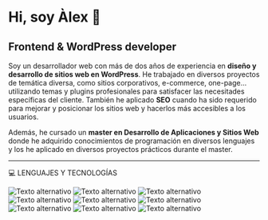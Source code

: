 # Hi, soy Àlex 👋

## Frontend & WordPress developer


Soy un desarrollador web con más de dos años de experiencia en **diseño y desarrollo de sitios web en WordPress**. He trabajado en diversos proyectos de temática diversa, como sitios corporativos, e-commerce, one-page... utilizando temas y plugins profesionales para satisfacer las necesitades específicas del cliente. También he aplicado **SEO** cuando ha sido requerido para mejorar y posicionar los sitios web y hacerlos más accesibles a los usuarios.

Además, he cursado un **master en Desarrollo de Aplicaciones y Sitios Web** donde he adquirido conocimientos de programación en diversos lenguajes y los he aplicado en diversos proyectos prácticos durante el master.
<hr>

💻 LENGUAJES Y TECNOLOGÍAS

![Texto alternativo](https://img.shields.io/badge/HTML5-green)
![Texto alternativo](https://img.shields.io/badge/CCS3-blue)
![Texto alternativo](https://img.shields.io/badge/JavaScript-yellow)
![Texto alternativo](https://img.shields.io/badge/TypeScript-orange)
![Texto alternativo](https://img.shields.io/badge/Angular-red)
![Texto alternativo](https://img.shields.io/badge/Laravel-lightgray)
![Texto alternativo](https://img.shields.io/badge/Bootstrap-blueviolet)
![Texto alternativo](https://img.shields.io/badge/WordPress-blue)
![Texto alternativo](https://img.shields.io/badge/Git&Github-gray)
